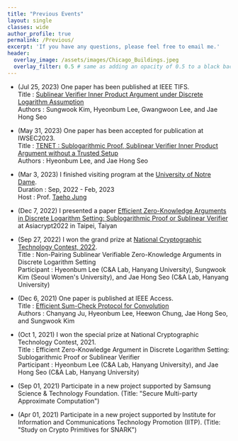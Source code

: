```yaml
---
title: "Previous Events"
layout: single
classes: wide
author_profile: true
permalink: /Previous/
excerpt: 'If you have any questions, please feel free to email me.'
header:
  overlay_image: /assets/images/Chicago_Buildings.jpeg
  overlay_filter: 0.5 # same as adding an opacity of 0.5 to a black background
---
```


- (Jul 25, 2023) One paper has been published at IEEE TIFS.\
Title : [Sublinear Verifier Inner Product Argument under Discrete Logarithm Assumption](https://ieeexplore.ieee.org/document/10198341)\
Authors : Sungwook Kim, Hyeonbum Lee, Gwangwoon Lee, and Jae Hong Seo

- (May 31, 2023) One paper has been accepted for publication at IWSEC2023.\
Title : [TENET : Sublogarithmic Proof, Sublinear Verifier Inner Product Argument without a Trusted Setup](https://link.springer.com/chapter/10.1007/978-3-031-41326-1_12)\
Authors : Hyeonbum Lee, and Jae Hong Seo

- (Mar 3, 2023) I finished visiting program at the [University of Notre Dame](https://www.nd.edu).\
Duration : Sep, 2022 - Feb, 2023\
Host : Prof. [Taeho Jung](https://sites.nd.edu/taeho-jung/)

- (Dec 7, 2022) I presented a paper [Efficient Zero-Knowledge Arguments in Discrete Logarithm Setting: Sublogarithmic Proof or Sublinear Verifier](https://link.springer.com/chapter/10.1007/978-3-031-22966-4_14) at Asiacrypt2022 in Taipei, Taiyan
 
- (Sep 27, 2022) I won the grand prize at [National Cryptographic Technology Contest, 2022](https://www.etnews.com/20221020000306).\
Title : Non-Pairing Sublinear Verifiable Zero-Knowledge Arguments in Discrete Logarithm Setting\
Participant : Hyeonbum Lee (C&A Lab, Hanyang University), Sungwook Kim (Seoul Women's University), and Jae Hong Seo (C&A Lab, Hanyang University)

- (Dec 6, 2021) One paper is published at IEEE Access.\
Title : [Efficient Sum-Check Protocol for Convolution](https://ieeexplore.ieee.org/document/9638642)\
Authors : Chanyang Ju, Hyeonbum Lee, Heewon Chung, Jae Hong Seo, and Sungwook Kim

- (Oct 1, 2021) I won the special prize at National Cryptographic Technology Contest, 2021.\
Title : Efficient Zero-Knowledge Argument in Discrete Logarithm Setting: Sublogarithmic Proof or Sublinear Verifier\
Participant : Hyeonbum Lee (C&A Lab, Hanyang University), and Jae Hong Seo (C&A Lab, Hanyang University)

- (Sep 01, 2021) Participate in a new project supported by Samsung Science & Technology Foundation. 
(Title: "Secure Multi-party Approximate Computation")

- (Apr 01, 2021) Participate in a new project supported by Institute for Information and Communications Technology Promotion (IITP). 
(Title: "Study on Crypto Primitives for SNARK")

